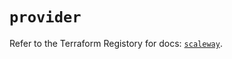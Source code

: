 # `provider`

Refer to the Terraform Registory for docs: [`scaleway`](https://registry.terraform.io/providers/scaleway/scaleway/2.31.0/docs).
